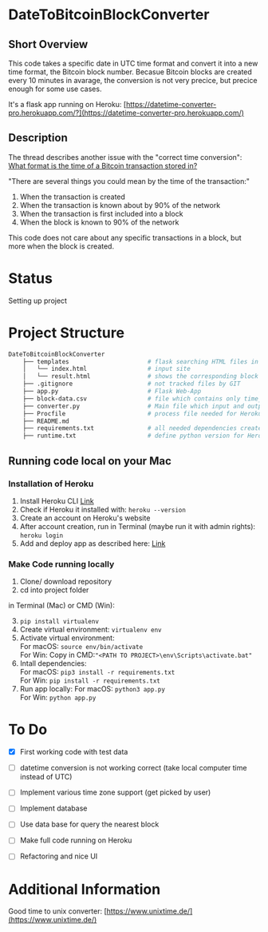 # DateToBitcoinBlockConverter
## Short Overview
This code takes a specific date in UTC time format and convert it into a new time format, the Bitcoin block number. Becasue Bitcoin blocks are created every 10 minutes in avarage, the conversion is not very precice, but precice enough for some use cases.

It's a flask app running on Heroku: [https://datetime-converter-pro.herokuapp.com/?](https://datetime-converter-pro.herokuapp.com/) 

## Description
The thread describes another issue with the "correct time conversion": [What format is the time of a Bitcoin transaction stored in?](https://bitcoin.stackexchange.com/questions/7788/what-format-is-the-time-of-a-bitcoin-transaction-stored-in#23681)

"There are several things you could mean by the time of the transaction:"
1. When the transaction is created
2. When the transaction is known about by 90% of the network
3. When the transaction is first included into a block
4. When the block is known to 90% of the network

This code does not care about any specific transactions in a block, but more when the block is created.

# Status
Setting up project

# Project Structure
```bash
DateToBitcoinBlockConverter
    ├── templates                      # flask searching HTML files in this folder   
    │   └── index.html                 # input site
    │   └── result.html                # shows the corresponding block height  
    ├── .gitignore                     # not tracked files by GIT  
    ├── app.py                         # Flask Web-App   
    ├── block-data.csv                 # file which contains only time_stamp and block_height of all blocks
    ├── converter.py                   # Main file which input and output for web-app
    ├── Procfile                       # process file needed for Heroku deployment
    ├── README.md   
    ├── requirements.txt               # all needed dependencies created via: ' pip freeze > requirements.txt '
    ├── runtime.txt                    # define python version for Heroku
```

## Running code local on your Mac
### Installation of Heroku
1. Install Heroku CLI [Link](https://devcenter.heroku.com/articles/heroku-cli#download-and-install)
3. Check if Heroku it installed with: ```heroku --version```
4. Create an account on Heroku's website
5. After account creation, run in Terminal (maybe run it with admin rights): ```heroku login```
6. Add and deploy app as described here: [Link](https://realpython.com/flask-by-example-part-1-project-setup/)

### Make Code running locally
1. Clone/ download repository
2. cd into project folder

in Terminal (Mac) or CMD (Win):

3. ```pip install virtualenv```   
4. Create virtual environment: ```virtualenv env```
5. Activate virtual environment:   
For macOS: ```source env/bin/activate```   
For Win: Copy in CMD:```"<PATH TO PROJECT>\env\Scripts\activate.bat"``` 
6. Intall dependencies:   
For macOS: ```pip3 install -r requirements.txt```   
For Win: ```pip install -r requirements.txt```   
7. Run app locally:
For macOS: ```python3 app.py```   
For Win: ```python app.py```

# To Do
- [x] First working code with test data
- [ ] datetime conversion is not working correct (take local computer time instead of UTC)
- [ ] Implement various time zone support (get picked by user)
- [ ] Implement database
- [ ] Use data base for query the nearest block
- [ ] Make full code running on Heroku
- [ ] Refactoring and nice UI


# Additional Information
Good time to unix converter: [https://www.unixtime.de/](https://www.unixtime.de/)
